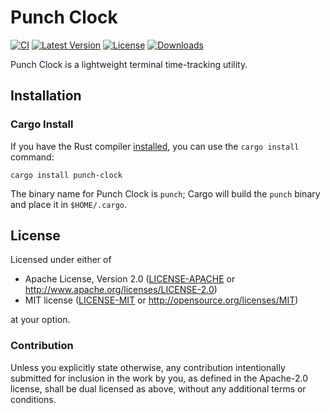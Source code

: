 # Punch Clock

[![CI]][workflow]
[![Latest Version]][crates.io]
[![License]][readme]
[![Downloads]][crates.io]

[CI]: https://github.com/nerosnm/punch-clock/actions/workflows/ci.yml/badge.svg?branch=main
[workflow]: https://github.com/nerosnm/punch-clock/actions/workflows/ci.yml
[Latest Version]: https://img.shields.io/crates/v/punch-clock.svg
[crates.io]: https://crates.io/crates/punch-clock
[License]: https://img.shields.io/crates/l/punch-clock.svg
[readme]: https://github.com/nerosnm/punch-clock/tree/main/README.md
[Downloads]: https://img.shields.io/crates/d/punch-clock.svg

Punch Clock is a lightweight terminal time-tracking utility.

## Installation

### Cargo Install

If you have the Rust compiler [installed](https://rustup.rs), you can use the `cargo install` 
command:

```
cargo install punch-clock
```

The binary name for Punch Clock is `punch`; Cargo will build the `punch` binary and place it in 
`$HOME/.cargo`.

## License

Licensed under either of

- Apache License, Version 2.0 ([LICENSE-APACHE](LICENSE-APACHE) or 
  http://www.apache.org/licenses/LICENSE-2.0)
- MIT license ([LICENSE-MIT](LICENSE-MIT) or http://opensource.org/licenses/MIT)

at your option.

### Contribution

Unless you explicitly state otherwise, any contribution intentionally submitted for inclusion in the 
work by you, as defined in the Apache-2.0 license, shall be dual licensed as above, without any 
additional terms or conditions.
